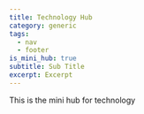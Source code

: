 ```yaml
---
title: Technology Hub
category: generic
tags:
  - nav
  - footer
is_mini_hub: true
subtitle: Sub Title
excerpt: Excerpt
---
```

This is the mini hub for technology